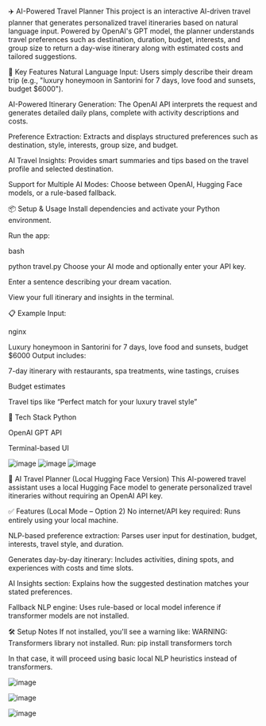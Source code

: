 ✈️ AI-Powered Travel Planner
This project is an interactive AI-driven travel planner that generates personalized travel itineraries based on natural language input. Powered by OpenAI's GPT model, the planner understands travel preferences such as destination, duration, budget, interests, and group size to return a day-wise itinerary along with estimated costs and tailored suggestions.

🧠 Key Features
Natural Language Input: Users simply describe their dream trip (e.g., "luxury honeymoon in Santorini for 7 days, love food and sunsets, budget $6000").

AI-Powered Itinerary Generation: The OpenAI API interprets the request and generates detailed daily plans, complete with activity descriptions and costs.

Preference Extraction: Extracts and displays structured preferences such as destination, style, interests, group size, and budget.

AI Travel Insights: Provides smart summaries and tips based on the travel profile and selected destination.

Support for Multiple AI Modes: Choose between OpenAI, Hugging Face models, or a rule-based fallback.

📦 Setup & Usage
Install dependencies and activate your Python environment.

Run the app:

bash

python travel.py
Choose your AI mode and optionally enter your API key.

Enter a sentence describing your dream vacation.

View your full itinerary and insights in the terminal.

📋 Example
Input:

nginx

Luxury honeymoon in Santorini for 7 days, love food and sunsets, budget $6000
Output includes:

7-day itinerary with restaurants, spa treatments, wine tastings, cruises

Budget estimates

Travel tips like “Perfect match for your luxury travel style”

🔧 Tech Stack
Python

OpenAI GPT API

Terminal-based UI


![image](https://github.com/user-attachments/assets/96c253e2-0d21-4442-a94f-9714bbb7c95d)
![image](https://github.com/user-attachments/assets/f1ce4859-5a02-4f26-a186-7bce74d8f7c0)
![image](https://github.com/user-attachments/assets/80d30460-5ae4-4287-85ab-c71b829e4a48)


🧠 AI Travel Planner (Local Hugging Face Version)
This AI-powered travel assistant uses a local Hugging Face model to generate personalized travel itineraries without requiring an OpenAI API key.

✅ Features (Local Mode – Option 2)
No internet/API key required: Runs entirely using your local machine.

NLP-based preference extraction: Parses user input for destination, budget, interests, travel style, and duration.

Generates day-by-day itinerary: Includes activities, dining spots, and experiences with costs and time slots.

AI Insights section: Explains how the suggested destination matches your stated preferences.

Fallback NLP engine: Uses rule-based or local model inference if transformer models are not installed.

🛠 Setup Notes
If not installed, you'll see a warning like:
WARNING: Transformers library not installed. Run: pip install transformers torch

In that case, it will proceed using basic local NLP heuristics instead of transformers.

![image](https://github.com/user-attachments/assets/281e7e67-0b5d-49b5-8053-32fde856034a)

![image](https://github.com/user-attachments/assets/5f25c8f2-5899-449d-ac54-daa246e50025)

![image](https://github.com/user-attachments/assets/b124eb10-ca59-4612-a3aa-254d3a8ec6fc)



